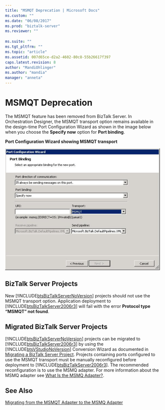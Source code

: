```yaml
---
title: "MSMQT Deprecation | Microsoft Docs"
ms.custom: ""
ms.date: "06/08/2017"
ms.prod: "biztalk-server"
ms.reviewer: ""

ms.suite: ""
ms.tgt_pltfrm: ""
ms.topic: "article"
ms.assetid: 007d65ce-d2a2-4602-80c8-55b26617f397
caps.latest.revision: 8
author: "MandiOhlinger"
ms.author: "mandia"
manager: "anneta"
---
```

# MSMQT Deprecation
The MSMQT feature has been removed from BizTalk Server. In Orchestration Designer, the MSMQT transport option remains available in the design-time Port Configuration Wizard as shown in the image below when you choose the **Specify now** option for **Port binding**.  
  
 **Port Configuration Wizard showing MSMQT transport**  
  
 ![](../core/media/portconfigurationwizard-msmqt-transport.gif "PortConfigurationWizard_MSMQT_Transport")  
  
## BizTalk Server Projects  
 New [!INCLUDE[btsBizTalkServerNoVersion](../includes/btsbiztalkservernoversion-md.md)] projects should not use the MSMQT transport option. Application deployment to [!INCLUDE[btsBizTalkServer2006r3](../includes/btsbiztalkserver2006r3-md.md)] will fail with the error **Protocol type “MSMQT” not found**.  
  
## Migrated BizTalk Server Projects  
 [!INCLUDE[btsBizTalkServerNoVersion](../includes/btsbiztalkservernoversion-md.md)] projects can be migrated to [!INCLUDE[btsBizTalkServer2006r3](../includes/btsbiztalkserver2006r3-md.md)] by using the [!INCLUDE[btsVStudioNoVersion](../includes/btsvstudionoversion-md.md)] Conversion Wizard as documented in [Migrating a BizTalk Server Project](../core/migrating-a-biztalk-server-project.md). Projects containing ports configured to use the MSMQT transport must be manually reconfigured before deployment to [!INCLUDE[btsBizTalkServer2006r3](../includes/btsbiztalkserver2006r3-md.md)]. The recommended reconfiguration is to use the MSMQ adapter.  For more information about the MSMQ adapter see [What Is the MSMQ Adapter?](../core/what-is-the-msmq-adapter.md).  
  
## See Also  
 [Migrating from the MSMQT Adapter to the MSMQ Adapter](../core/migrating-from-the-msmqt-adapter-to-the-msmq-adapter.md)